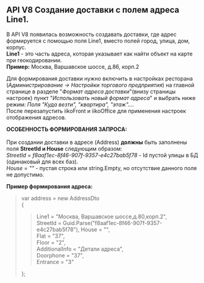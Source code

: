 API V8 Создание доставки с полем адреса Line1.
---------------

В API V8 появилась возможность создавать доставки, где адрес формируется с помощью поля Line1, вместо полей город, улица, дом, корпус.<br>
**Line1** - это часть адреса, которая указывает как найти объект на карте при геокодировании.<br>
**Пример:** Москва, Варшавское шоссе, д.86, корп.2

Для формирования доставки нужно включить в настройках ресторана 
(*Администрирование -> Настройки торгового предприятия*) на главной странице в разделе "*Формат адреса доставки*"(внизу страницы настроек) 
пункт "*Использовать новый формат адреса*" и выбрать ниже режим: *Поля "Куда везти", "квартира", "этаж"....*<br>
После перезапустить iikoFront и iikoOffice для применения настроек отображения адресов.

**ОСОБЕННОСТЬ ФОРМИРОВАНИЯ ЗАПРОСА:**<br><br>
При создании доставки в адресе (Address) **должны** быть заполнены поля **StreetId и House** следующим образом:<br>
*StreetId = f8aaf1ec-8f46-907f-9357-e4c27bab5f78* - Id пустой улицы в БД (одинаковый для всех баз).<br>
*House = ""* - пустая строка или string.Empty, но отсутствие данного поля не допустимо.<br>

**Пример формирования адреса:**<br>

>var address = new AddressDto<br>
{
>>Line1 = "Москва, Варшавское шоссе,д.80,корп.2",<br>
StreetId = Guid.Parse("f8aaf1ec-8f46-907f-9357-e4c27bab5f78"), 
House = "",<br>
Flat = "37",<br>
Floor = "2",<br>
AdditionalInfo = "Детали адреса",<br>
Doorphone = "37",<br>
Entrance = "3"
>>
>};<br>
